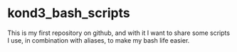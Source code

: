 # kond3_bash_scripts
This is my first repository on github, and with it I want to share some scripts I use, in combination with aliases, to make my bash life easier. 
